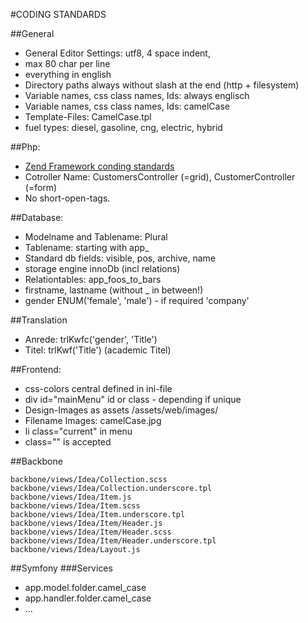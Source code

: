 #CODING STANDARDS

##General

* General Editor Settings: utf8, 4 space indent,
* max 80 char per line
* everything in english
* Directory paths always without slash at the end (http + filesystem)
* Variable names, css class names, Ids: always englisch
* Variable names, css class names, Ids: camelCase
* Template-Files: CamelCase.tpl
* fuel types: diesel, gasoline, cng, electric, hybrid

##Php:

* [Zend Framework conding standards](https://framework.zend.com/manual/1.12/en/coding-standard.html)
* Cotroller Name: CustomersController (=grid), CustomerController (=form)
* No short-open-tags.

##Database:

* Modelname and Tablename: Plural
* Tablename: starting with app_
* Standard db fields: visible, pos, archive, name
* storage engine innoDb (incl relations)
* Relationtables: app_foos_to_bars
* firstname, lastname (without _ in between!)
* gender ENUM('female', 'male') - if required 'company'

##Translation

* Anrede: trlKwfc('gender', 'Title')
* Titel: trlKwf('Title') (academic Titel)

##Frontend:

* css-colors central defined in ini-file
* div id="mainMenu" id or class - depending if unique
* Design-Images as assets /assets/web/images/
* Filename Images: camelCase.jpg
* li class="current" in menu
* class="" is accepted

##Backbone

    backbone/views/Idea/Collection.scss
    backbone/views/Idea/Collection.underscore.tpl
    backbone/views/Idea/Item.js
    backbone/views/Idea/Item.scss
    backbone/views/Idea/Item.underscore.tpl
    backbone/views/Idea/Item/Header.js
    backbone/views/Idea/Item/Header.scss
    backbone/views/Idea/Item/Header.underscore.tpl
    backbone/views/Idea/Layout.js

##Symfony
###Services
* app.model.folder.camel_case
* app.handler.folder.camel_case
* ...

